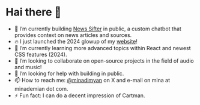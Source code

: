 # Hai there 👋

<!--
**minademian/minademian** is a ✨ _special_ ✨ repository because its `README.md` (this file) appears on your GitHub profile.

Here are some ideas to get you started:

- 🔭 I’m currently working on ...
- 🌱 I’m currently learning ...
- 👯 I’m looking to collaborate on ...
- 🤔 I’m looking for help with ...
- 💬 Ask me about ...
- 📫 How to reach me: ...
- ⚡ Fun fact: ...
-->

- 🔭 I’m currently building [News Sifter](https://github.com/minademian/newssifter) in public, a custom chatbot that provides context on news articles and sources.
- 🔥 I just launched the 2024 glowup of my [website](minademian.com)!
- 🌱 I’m currently learning more advanced topics within React and newest CSS features (2024).
- 👯 I’m looking to collaborate on open-source projects in the field of audio and music!
- 🤔 I’m looking for help with building in public.
- 📫 How to reach me: [@minadimyan](twitter.com/minadimyan) on X and e-mail on mina at minademian dot com.
- ⚡ Fun fact: I can do a decent impression of Cartman.
